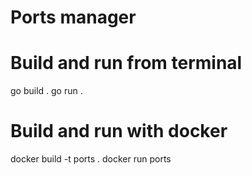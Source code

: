 # Ports manager

# Build and run from terminal
go build .
go run .

# Build and run with docker

docker build -t ports .
docker run ports

